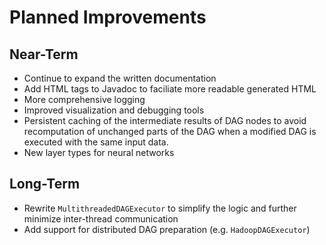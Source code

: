 # Planned Improvements
## Near-Term
- Continue to expand the written documentation
- Add HTML tags to Javadoc to faciliate more readable generated HTML 
- More comprehensive logging
- Improved visualization and debugging tools
- Persistent caching of the intermediate results of DAG nodes to avoid recomputation of unchanged parts of the DAG when a modified DAG is executed with the same input data.
- New layer types for neural networks

## Long-Term
- Rewrite `MultithreadedDAGExecutor` to simplify the logic and further minimize inter-thread communication
- Add support for distributed DAG preparation (e.g. `HadoopDAGExecutor`)